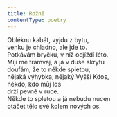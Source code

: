 ```yaml
---
title: Rožně
contentType: poetry
---
```


Obléknu kabát, vyjdu z bytu,  
venku je chladno, ale jde to.  
Potkávám bryčku, v níž odjíždí léto.  
Míjí mě tramvaj, a já v duše skrytu  
doufám, že to někde spletou,  
nějaká výhybka, nějaký Vyšší Kdos,  
někdo, kdo můj los  
drží pevně v ruce.  
Někde to spletou a já nebudu nucen  
otáčet tělo své kolem nových os.
